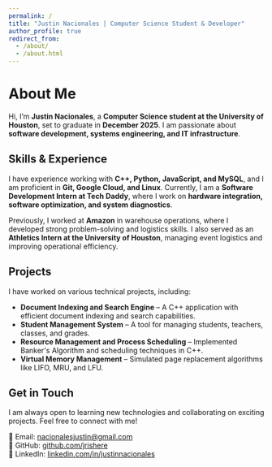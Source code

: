 ```yaml
---
permalink: /
title: "Justin Nacionales | Computer Science Student & Developer"
author_profile: true
redirect_from: 
  - /about/
  - /about.html
---
```


# About Me  

Hi, I’m **Justin Nacionales**, a **Computer Science student at the University of Houston**, set to graduate in **December 2025**. I am passionate about **software development, systems engineering, and IT infrastructure**.  

## Skills & Experience  
I have experience working with **C++, Python, JavaScript, and MySQL**, and I am proficient in **Git, Google Cloud, and Linux**. Currently, I am a **Software Development Intern at Tech Daddy**, where I work on **hardware integration, software optimization, and system diagnostics**.  

Previously, I worked at **Amazon** in warehouse operations, where I developed strong problem-solving and logistics skills. I also served as an **Athletics Intern at the University of Houston**, managing event logistics and improving operational efficiency.  

## Projects  
I have worked on various technical projects, including:  
- **Document Indexing and Search Engine** – A C++ application with efficient document indexing and search capabilities.  
- **Student Management System** – A tool for managing students, teachers, classes, and grades.  
- **Resource Management and Process Scheduling** – Implemented Banker's Algorithm and scheduling techniques in C++.  
- **Virtual Memory Management** – Simulated page replacement algorithms like LIFO, MRU, and LFU.  

## Get in Touch  
I am always open to learning new technologies and collaborating on exciting projects. Feel free to connect with me!  

📧 Email: [nacionalesjustin@gmail.com](mailto:nacionalesjustin@gmail.com)  
🔗 GitHub: [github.com/jrishere](https://github.com/jrishere)  
💼 LinkedIn: [linkedin.com/in/justinnacionales](https://www.linkedin.com/in/justinnacionales)  
